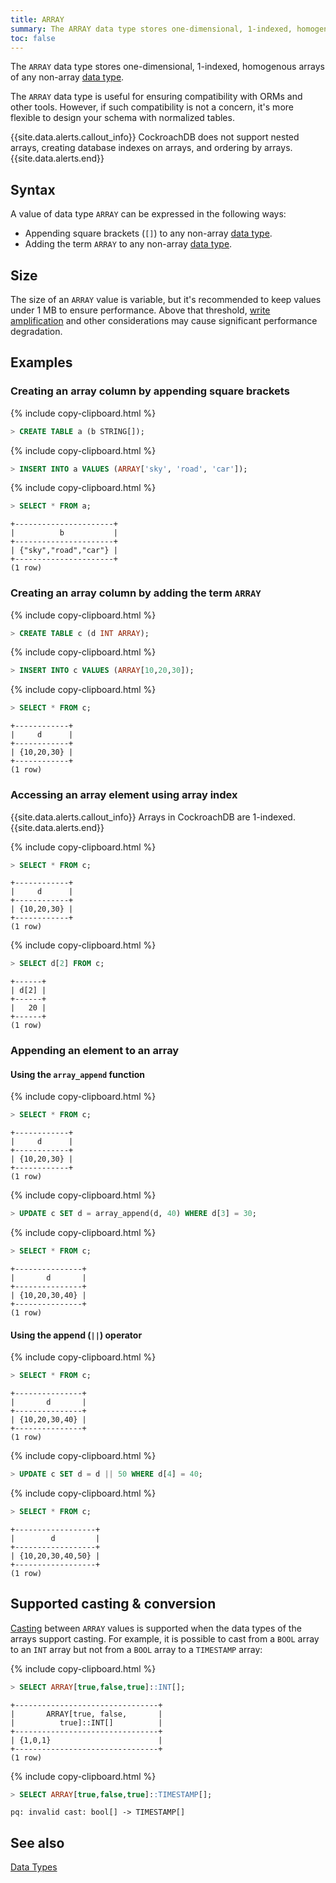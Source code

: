 ```yaml
---
title: ARRAY
summary: The ARRAY data type stores one-dimensional, 1-indexed, homogenous arrays of any non-array data types.
toc: false
---
```


The `ARRAY` data type stores one-dimensional, 1-indexed, homogenous arrays of any non-array [data type](data-types.html).

The `ARRAY` data type is useful for ensuring compatibility with ORMs and other tools. However, if such compatibility is not a concern, it's more flexible to design your schema with normalized tables.

<div id="toc"></div>

{{site.data.alerts.callout_info}} CockroachDB does not support nested arrays, creating database indexes on arrays, and ordering by arrays.{{site.data.alerts.end}}

## Syntax

A value of data type `ARRAY` can be expressed in the following ways:

- Appending square brackets (`[]`) to any non-array [data type](data-types.html).
- Adding the term `ARRAY` to any non-array [data type](data-types.html).

## Size

The size of an `ARRAY` value is variable, but it's recommended to keep values under 1 MB to ensure performance. Above that threshold, [write amplification](https://en.wikipedia.org/wiki/Write_amplification) and other considerations may cause significant performance degradation.  

## Examples

### Creating an array column by appending square brackets

{% include copy-clipboard.html %}
~~~ sql
> CREATE TABLE a (b STRING[]);
~~~

{% include copy-clipboard.html %}
~~~ sql
> INSERT INTO a VALUES (ARRAY['sky', 'road', 'car']);
~~~

{% include copy-clipboard.html %}
~~~ sql
> SELECT * FROM a;
~~~

~~~
+----------------------+
|          b           |
+----------------------+
| {"sky","road","car"} |
+----------------------+
(1 row)
~~~

### Creating an array column by adding the term `ARRAY`

{% include copy-clipboard.html %}
~~~ sql
> CREATE TABLE c (d INT ARRAY);
~~~

{% include copy-clipboard.html %}
~~~ sql
> INSERT INTO c VALUES (ARRAY[10,20,30]);
~~~

{% include copy-clipboard.html %}
~~~ sql
> SELECT * FROM c;
~~~

~~~
+------------+
|     d      |
+------------+
| {10,20,30} |
+------------+
(1 row)
~~~

### Accessing an array element using array index
{{site.data.alerts.callout_info}} Arrays in CockroachDB are 1-indexed. {{site.data.alerts.end}}

{% include copy-clipboard.html %}
~~~ sql
> SELECT * FROM c;
~~~

~~~
+------------+
|     d      |
+------------+
| {10,20,30} |
+------------+
(1 row)
~~~

{% include copy-clipboard.html %}
~~~ sql
> SELECT d[2] FROM c;
~~~

~~~
+------+
| d[2] |
+------+
|   20 |
+------+
(1 row)
~~~

### Appending an element to an array

#### Using the `array_append` function

{% include copy-clipboard.html %}
~~~ sql
> SELECT * FROM c;
~~~

~~~
+------------+
|     d      |
+------------+
| {10,20,30} |
+------------+
(1 row)
~~~

{% include copy-clipboard.html %}
~~~ sql
> UPDATE c SET d = array_append(d, 40) WHERE d[3] = 30;
~~~

{% include copy-clipboard.html %}
~~~ sql
> SELECT * FROM c;
~~~

~~~
+---------------+
|       d       |
+---------------+
| {10,20,30,40} |
+---------------+
(1 row)
~~~

#### Using the append (`||`) operator

{% include copy-clipboard.html %}
~~~ sql
> SELECT * FROM c;
~~~

~~~
+---------------+
|       d       |
+---------------+
| {10,20,30,40} |
+---------------+
(1 row)
~~~

{% include copy-clipboard.html %}
~~~ sql
> UPDATE c SET d = d || 50 WHERE d[4] = 40;
~~~

{% include copy-clipboard.html %}
~~~ sql
> SELECT * FROM c;
~~~

~~~
+------------------+
|        d         |
+------------------+
| {10,20,30,40,50} |
+------------------+
(1 row)
~~~

## Supported casting & conversion

[Casting](data-types.html#data-type-conversions-and-casts) between `ARRAY` values is supported when the data types of the arrays support casting. For example, it is possible to cast from a `BOOL` array to an `INT` array but not from a `BOOL` array to a `TIMESTAMP` array:

{% include copy-clipboard.html %}
~~~ sql
> SELECT ARRAY[true,false,true]::INT[];
~~~

~~~
+--------------------------------+
|       ARRAY[true, false,       |
|          true]::INT[]          |
+--------------------------------+
| {1,0,1}                        |
+--------------------------------+
(1 row)
~~~

{% include copy-clipboard.html %}
~~~ sql
> SELECT ARRAY[true,false,true]::TIMESTAMP[];
~~~

~~~
pq: invalid cast: bool[] -> TIMESTAMP[]
~~~

## See also

[Data Types](data-types.html)
